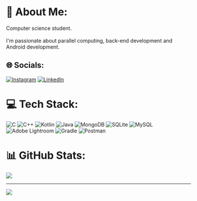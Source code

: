 # 💫 About Me:
Computer science student.<br><br>I'm passionate about parallel computing, back-end development and Android development.


## 🌐 Socials:
[![Instagram](https://img.shields.io/badge/Instagram-%23E4405F.svg?logo=Instagram&logoColor=white)](https://instagram.com/angelomarzo_) [![LinkedIn](https://img.shields.io/badge/LinkedIn-%230077B5.svg?logo=linkedin&logoColor=white)]([[https://linkedin.com/in/angelomarzocchi](https://www.linkedin.com/in/angelo-marzocchi-46563b182/)](https://www.linkedin.com/in/angelo-marzocchi-46563b182/)) 

# 💻 Tech Stack:
![C](https://img.shields.io/badge/c-%2300599C.svg?style=for-the-badge&logo=c&logoColor=white) ![C++](https://img.shields.io/badge/c++-%2300599C.svg?style=for-the-badge&logo=c%2B%2B&logoColor=white) ![Kotlin](https://img.shields.io/badge/kotlin-%230095D5.svg?style=for-the-badge&logo=kotlin&logoColor=white) ![Java](https://img.shields.io/badge/java-%23ED8B00.svg?style=for-the-badge&logo=java&logoColor=white) ![MongoDB](https://img.shields.io/badge/MongoDB-%234ea94b.svg?style=for-the-badge&logo=mongodb&logoColor=white) ![SQLite](https://img.shields.io/badge/sqlite-%2307405e.svg?style=for-the-badge&logo=sqlite&logoColor=white) ![MySQL](https://img.shields.io/badge/mysql-%2300f.svg?style=for-the-badge&logo=mysql&logoColor=white) ![Adobe Lightroom](https://img.shields.io/badge/Adobe%20Lightroom-31A8FF.svg?style=for-the-badge&logo=Adobe%20Lightroom&logoColor=white) ![Gradle](https://img.shields.io/badge/Gradle-02303A.svg?style=for-the-badge&logo=Gradle&logoColor=white) ![Postman](https://img.shields.io/badge/Postman-FF6C37?style=for-the-badge&logo=postman&logoColor=white)
# 📊 GitHub Stats:

![](https://github-readme-stats.vercel.app/api/top-langs/?username=angelomarzocchi&theme=dark&hide_border=false&include_all_commits=false&count_private=false&layout=compact)

---
[![](https://visitcount.itsvg.in/api?id=angelomarzocchi&icon=0&color=0)](https://visitcount.itsvg.in)

<!-- Proudly created with GPRM ( https://gprm.itsvg.in ) -->

<!---
angelomarzocchi/angelomarzocchi is a ✨ special ✨ repository because its `README.md` (this file) appears on your GitHub profile.
You can click the Preview link to take a look at your changes.
--->
